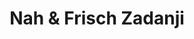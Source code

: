 ---
title: "Nah & Frisch Zadanji"
url: /goettlesbrunn-arbesthal/nah-und-frisch-zadanji/
shop: Supermarkt
---